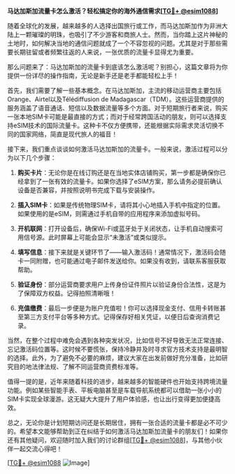 **马达加斯加流量卡怎么激活？轻松搞定你的海外通信需求[[TG💪+ @esim1088](https://t.me/s/esim1088)]**

随着全球化的发展，越来越多的人选择出国旅行或工作，而马达加斯加作为非洲大陆上一颗璀璨的明珠，也吸引了不少游客和商旅人士。然而，当你踏上这片神秘的土地时，如何解决当地的通信问题就成了一个不容忽视的问题。尤其是对于那些需要长期驻留或者频繁往返的人来说，一张优质的流量卡显得尤为重要。

那么问题来了：马达加斯加的流量卡到底该怎么激活呢？别担心，这篇文章将为你提供一份详尽的操作指南，无论是新手还是老手都能轻松上手！

首先，我们需要了解一些基本概念。在马达加斯加，主流的移动运营商主要包括Orange、Airtel以及Télédiffusion de Madagascar（TDM）。这些运营商提供的服务涵盖了语音通话、短信以及数据流量等多个方面。对于短期旅行者来说，购买一张本地SIM卡可能是最直接的方式；而对于经常跨国活动的朋友，则可以选择支持eSIM技术的国际流量卡。这种卡不仅方便携带，还能根据实际需求灵活切换不同的国家网络，简直是现代旅人的福音！

接下来，我们重点谈谈如何激活马达加斯加的流量卡。一般来说，激活过程可以分为以下几个步骤：

1. **购买卡片**：无论你是在线订购还是在当地实体店铺购买，第一步都是确保你已经拿到了一张有效的流量卡。如果你选择了eSIM方案，那么请务必提前确认设备是否兼容，并按照说明书完成下载与安装操作。

2. **插入SIM卡**：如果是传统物理SIM卡，请将其小心地插入手机中指定的位置。如果使用的是eSIM，则需通过手机自带的应用程序来添加虚拟号码。

3. **开机联网**：打开设备后，确保Wi-Fi或蓝牙处于关闭状态，让手机自动搜索可用信号源。此时屏幕上可能会显示“未激活”或类似提示。

4. **填写信息**：接下来就是关键环节了——输入激活码！通常情况下，激活码会随卡一同附赠，也可能通过电子邮件发送给你。如果没有收到，请联系客服获取帮助。

5. **验证身份**：部分运营商要求用户上传身份证件照片以验证身份合法性，这是为了保障双方权益。记得拍照清晰哦！

6. **充值缴费**：最后一步便是为账户充值啦！你可以选择现金支付、信用卡转账甚至第三方支付平台等多种方式。记得保存好相关凭证，以便日后查询消费记录。

当然，在整个过程中难免会遇到各种突发状况，比如信号不好导致无法正常连接、忘记激活码位置等。这时候不要慌张，保持冷静并及时寻求官方技术支持是最明智的选择。此外，为了避免不必要的麻烦，建议大家在出发前做好充分准备，比如研究目的地法律法规、了解不同运营商资费标准等。

值得一提的是，近年来随着科技的进步，越来越多的智能硬件也开始支持跨境流量功能。例如某些智能手表、平板电脑甚至是车载导航系统都可以借助一张小小的SIM卡实现全球漫游。这无疑大大提升了用户体验感，也让出行变得更加便捷高效。

总之，无论你是计划短期访问还是长期居住，拥有一张合适的流量卡都是必不可少的。希望本文能够帮助到正在纠结于如何激活马达加斯加流量卡的朋友们！如果你还有其他疑问，欢迎随时加入我们的讨论群组[[TG💪+ @esim1088](https://t.me/s/esim1088)]，与其他小伙伴一起交流心得吧！

[[TG💪+ @esim1088](https://t.me/s/esim1088) ![Image](https://i.postimg.cc/4NQfJmqS/Snipaste-2025-05-13-00-14-12.png)]